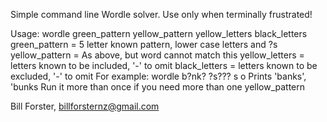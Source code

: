 Simple command line Wordle solver. Use only when terminally frustrated!

Usage:
  wordle green_pattern yellow_pattern yellow_letters black_letters
green_pattern  = 5 letter known pattern, lower case letters and ?s
yellow_pattern = As above, but word cannot match this
yellow_letters = letters known to be included, '-' to omit
black_letters  = letters known to be excluded, '-' to omit
For example:
  wordle b?nk? ?s??? s o
Prints 'banks', 'bunks
Run it more than once if you need more than one yellow_pattern

Bill Forster, billforsternz@gmail.com

